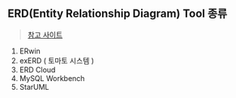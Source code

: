 

## ERD(Entity Relationship Diagram) Tool 종류

> [참고 사이트](https://gomcine.tistory.com/entry/ERD-%EB%8B%A4%EC%9D%B4%EC%96%B4%EA%B7%B8%EB%9E%A8-%ED%88%B4-%EC%A2%85%EB%A5%98%EC%99%80-%EC%84%A4%EC%B9%98-%EA%B2%BD%EB%A1%9C-%EC%A0%95%EB%A6%AC)

1. ERwin
2. exERD ( 토마토 시스템 )
3. ERD Cloud
4. MySQL Workbench
5. StarUML
